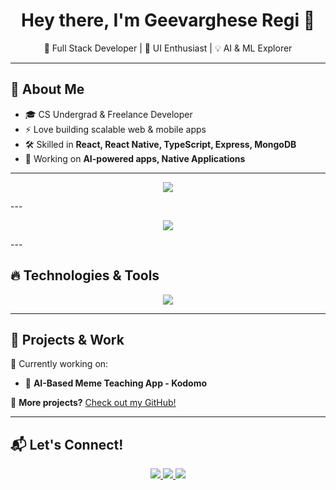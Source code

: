 <h1 align="center">Hey there, I'm Geevarghese Regi 👋</h1>
<p align="center">
  🚀 Full Stack Developer | 🎨 UI Enthusiast | 💡 AI & ML Explorer 
</p>

---

## 🌟 About Me  
- 🎓 CS Undergrad & Freelance Developer  
- ⚡ Love building scalable web & mobile apps  
- 🛠️ Skilled in **React, React Native, TypeScript, Express, MongoDB**  
- 🤖 Working on **AI-powered apps, Native Applications**  
---
<p align="center">
  <img src="https://github-readme-activity-graph.vercel.app/graph?username=karivarkey&theme=react-dark" />
</p>
---
<p align="center">
  <img src="https://github-readme-stats.vercel.app/api?username=karivarkey&show_icons=true&theme=radical" />
</p>
---

## 🔥 Technologies & Tools  

<p align="center">
  <img src="https://skillicons.dev/icons?i=typescript,react,tailwind,nodejs,express,mongodb,linux,git,python,docker,aws" />
</p>

---

## 🚧 Projects & Work  

🔹 Currently working on:    
- 🤖 **AI-Based Meme Teaching App - Kodomo**  

📌 **More projects?** [Check out my GitHub!](https://github.com/karivarkey)  

---

## 📬 Let's Connect!  

<p align="center">
  <a href="https://www.linkedin.com/in/geevarghese-regi-658531214" target="_blank">
    <img src="https://img.shields.io/badge/LinkedIn-blue?style=for-the-badge&logo=linkedin" />
  </a>
  <a href="mailto:geevargheseregi78@gmail.com">
    <img src="https://img.shields.io/badge/Email-red?style=for-the-badge&logo=gmail" />
  </a>
  <a href="https://github.com/karivarkey">
    <img src="https://img.shields.io/badge/GitHub-black?style=for-the-badge&logo=github" />
  </a>
</p>
